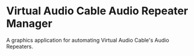 # Virtual Audio Cable Audio Repeater Manager
 A graphics application for automating Virtual Audio Cable's Audio Repeaters.
